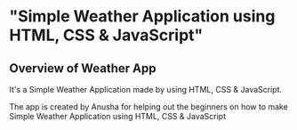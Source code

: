 # "Simple Weather Application using HTML, CSS &amp; JavaScript"

## Overview of Weather App

It's a  Simple Weather Application made by using HTML, CSS &amp; JavaScript.

The app is created by Anusha for helping out the beginners on how to make Simple Weather Application using HTML, CSS &amp; JavaScript




